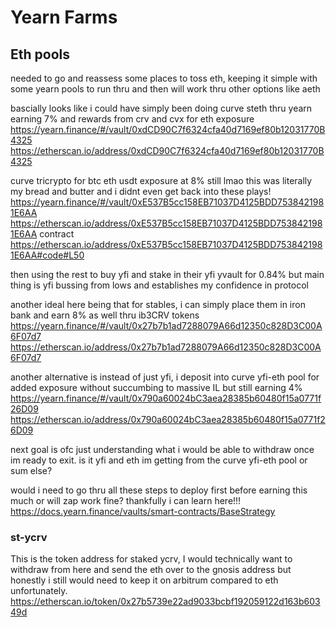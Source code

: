 # Yearn Farms

## Eth pools
needed to go and reassess some places to toss eth, keeping it simple with some yearn pools to run thru and then will work thru other options like aeth

bascially looks like i could have simply been doing curve steth thru yearn earning 7% and rewards from crv and cvx for eth exposure
https://yearn.finance/#/vault/0xdCD90C7f6324cfa40d7169ef80b12031770B4325
https://etherscan.io/address/0xdCD90C7f6324cfa40d7169ef80b12031770B4325

curve tricrypto for btc eth usdt exposure at 8% still lmao this was literally my bread and butter and i didnt even get back into these plays!
https://yearn.finance/#/vault/0xE537B5cc158EB71037D4125BDD7538421981E6AA
https://etherscan.io/address/0xE537B5cc158EB71037D4125BDD7538421981E6AA
contract
https://etherscan.io/address/0xE537B5cc158EB71037D4125BDD7538421981E6AA#code#L50

then using the rest to buy yfi and stake in their yfi yvault for 0.84% but main thing is yfi bussing from lows and establishes my confidence in protocol

another ideal here being that for stables, i can simply place them in iron bank and earn 8% as well thru ib3CRV tokens
https://yearn.finance/#/vault/0x27b7b1ad7288079A66d12350c828D3C00A6F07d7
https://etherscan.io/address/0x27b7b1ad7288079A66d12350c828D3C00A6F07d7

another alternative is instead of just yfi, i deposit into curve yfi-eth pool for added exposure without succumbing to massive IL but still earning 4%
https://yearn.finance/#/vault/0x790a60024bC3aea28385b60480f15a0771f26D09
https://etherscan.io/address/0x790a60024bC3aea28385b60480f15a0771f26D09

next goal is ofc just understanding what i would be able to withdraw once im ready to exit. is it yfi and eth im getting from the curve yfi-eth pool or sum else?

would i need to go thru all these steps to deploy first before earning this much or will zap work fine? thankfully i can learn here!!!
https://docs.yearn.finance/vaults/smart-contracts/BaseStrategy

### st-ycrv

This is the token address for staked ycrv, I would technically want to withdraw from here and send the eth over to the gnosis address but honestly i still would need to keep it on arbitrum compared to eth unfortunately.
https://etherscan.io/token/0x27b5739e22ad9033bcbf192059122d163b60349d